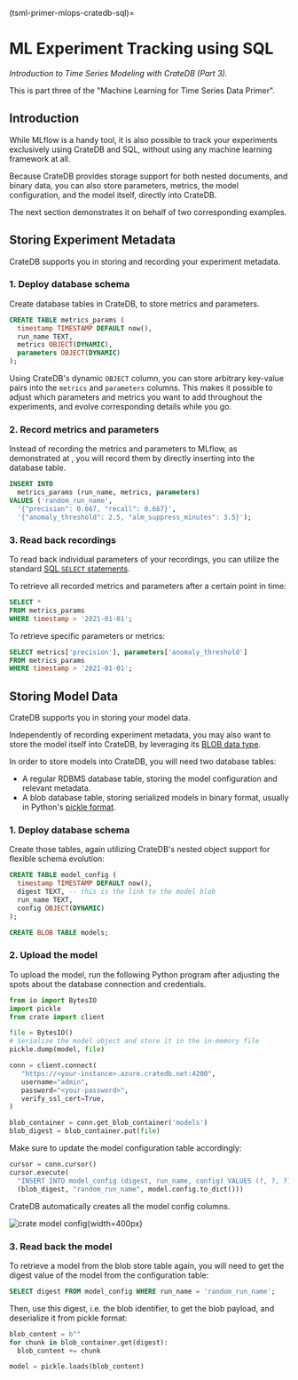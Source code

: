 (tsml-primer-mlops-cratedb-sql)=

# ML Experiment Tracking using SQL

_Introduction to Time Series Modeling with CrateDB (Part 3)._

This is part three of the "Machine Learning for Time Series Data Primer".


## Introduction

While MLflow is a handy tool, it is also possible to track your experiments exclusively using
CrateDB and SQL, without using any machine learning framework at all.

Because CrateDB provides storage support for both nested documents, and binary data, you can also
store parameters, metrics, the model configuration, and the model itself, directly into CrateDB.

The next section demonstrates it on behalf of two corresponding examples.


## Storing Experiment Metadata

CrateDB supports you in storing and recording your experiment metadata.

### 1. Deploy database schema

Create database tables in CrateDB, to store metrics and parameters.

```sql
CREATE TABLE metrics_params (
  timestamp TIMESTAMP DEFAULT now(),
  run_name TEXT,
  metrics OBJECT(DYNAMIC),
  parameters OBJECT(DYNAMIC)
);
```

Using CrateDB's dynamic `OBJECT` column, you can store arbitrary key-value pairs into the `metrics`
and `parameters` columns. This makes it possible to adjust which parameters and metrics you want to
add throughout the experiments, and evolve corresponding details while you go.

### 2. Record metrics and parameters 

Instead of recording the metrics and parameters to MLflow, as demonstrated at
[](#tsml-primer-mlops-cratedb-mlflow), you will record them by directly inserting
into the database table.

```sql
INSERT INTO
  metrics_params (run_name, metrics, parameters)
VALUES ('random_run_name',
  '{"precision": 0.667, "recall": 0.667}',
  '{"anomaly_threshold": 2.5, "alm_suppress_minutes": 3.5}');
```

### 3. Read back recordings

To read back individual parameters of your recordings, you can utilize the standard
[SQL `SELECT` statements].

To retrieve all recorded metrics and parameters after a certain point in time:
```sql
SELECT *
FROM metrics_params
WHERE timestamp > '2021-01-01';
```

To retrieve specific parameters or metrics:
```sql
SELECT metrics['precision'], parameters['anomaly_threshold']
FROM metrics_params
WHERE timestamp > '2021-01-01';
```


## Storing Model Data

CrateDB supports you in storing your model data.

Independently of recording experiment metadata, you may also want to store the model itself into
CrateDB, by leveraging its [BLOB data type].

In order to store models into CrateDB, you will need two database tables:

- A regular RDBMS database table, storing the model configuration and
  relevant metadata.
- A blob database table, storing serialized models in binary format,
  usually in Python's [pickle format].

### 1. Deploy database schema

Create those tables, again utilizing CrateDB's nested object support for flexible
schema evolution:

```sql
CREATE TABLE model_config (
  timestamp TIMESTAMP DEFAULT now(),
  digest TEXT, -- this is the link to the model blob
  run_name TEXT,
  config OBJECT(DYNAMIC)
);

CREATE BLOB TABLE models;
```

### 2. Upload the model

To upload the model, run the following Python program after adjusting the spots
about the database connection and credentials.

```python
from io import BytesIO
import pickle
from crate import client

file = BytesIO()
# Serialize the model object and store it in the in-memory file
pickle.dump(model, file)

conn = client.connect(
   "https://<your-instance>.azure.cratedb.net:4200",
   username="admin",
   password="<your-password>",
   verify_ssl_cert=True,
)

blob_container = conn.get_blob_container('models')
blob_digest = blob_container.put(file)
```

Make sure to update the model configuration table accordingly:

```python
cursor = conn.cursor()
cursor.execute(
  "INSERT INTO model_config (digest, run_name, config) VALUES (?, ?, ?)", 
  (blob_digest, "random_run_name", model.config.to_dict()))
```

CrateDB automatically creates all the model config columns.

![crate model config](/_assets/img/ml-timeseries-primer/cratedb-model-configuration.png){width=400px}

### 3. Read back the model

To retrieve a model from the blob store table again, you will need to get the digest value
of the model from the configuration table:

```sql
SELECT digest FROM model_config WHERE run_name = 'random_run_name';
```

Then, use this digest, i.e. the blob identifier, to get the blob payload, and
deserialize it from pickle format:

```python
blob_content = b""
for chunk in blob_container.get(digest):
  blob_content += chunk

model = pickle.loads(blob_content)
```
    

[BLOB data type]: inv:crate-reference#blob_support
[pickle format]: https://realpython.com/python-pickle-module/
[SQL `SELECT` statements]: inv:crate-reference#sql-select
